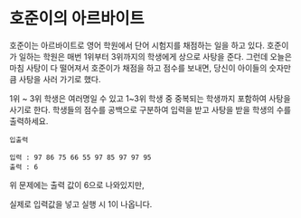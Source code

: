 # 호준이의 아르바이트

호준이는 아르바이트로 영어 학원에서 단어 시험지를 채점하는 일을 하고 있다.
호준이가 일하는 학원은 매번 1위부터 3위까지의 학생에게 상으로 사탕을 준다.
그런데 오늘은 마침 사탕이 다 떨어져서 호준이가 채점을 하고 점수를 보내면, 당신이 아이들의 숫자만큼 사탕을 사러 가기로 했다.

1위 ~ 3위 학생은 여러명일 수 있고 1~3위 학생 중 중복되는 학생까지 포함하여 사탕을 사기로 한다.
학생들의 점수를 공백으로 구분하여 입력을 받고 사탕을 받을 학생의 수를 출력하세요.

```text
입출력

입력 : 97 86 75 66 55 97 85 97 97 95
출력 : 6
```

위 문제에는 출력 값이 6으로 나와있지만,

실제로 입력값을 넣고 실행 시 1이 나옵니다.
